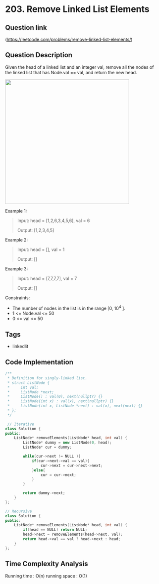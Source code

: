 # 203. Remove Linked List Elements

## Question link
(https://leetcode.com/problems/remove-linked-list-elements/)

## Question Description
Given the head of a linked list and an integer val, remove all the nodes of the linked list that has Node.val == val, and return the new head.

<img src="https://assets.leetcode.com/uploads/2021/03/06/removelinked-list.jpg" width="400" />

Example 1:
> Input: head = [1,2,6,3,4,5,6], val = 6
> 
> Output: [1,2,3,4,5]

Example 2:
> Input: head = [], val = 1
>
> Output: []

Example 3:
> Input: head = [7,7,7,7], val = 7
>
> Output: []

Constraints:
- The number of nodes in the list is in the range [0, 10<sup>4</sup> ].
- 1 <= Node.val <= 50
- 0 <= val <= 50

## Tags
- linkedlit

## Code Implementation
```c++
/**
 * Definition for singly-linked list.
 * struct ListNode {
 *     int val;
 *     ListNode *next;
 *     ListNode() : val(0), next(nullptr) {}
 *     ListNode(int x) : val(x), next(nullptr) {}
 *     ListNode(int x, ListNode *next) : val(x), next(next) {}
 * };
 */

 // Iterative
class Solution {
public:
    ListNode* removeElements(ListNode* head, int val) {
        ListNode* dummy = new ListNode(0, head);
        ListNode* cur = dummy;

        while(cur->next != NULL ){
            if(cur->next->val == val){
                cur->next = cur->next->next;
            }else{
                cur = cur->next;
            }
        }

        return dummy->next;
    }
};

// Recursive
class Solution {
public:
    ListNode* removeElements(ListNode* head, int val) {
        if(head == NULL) return NULL;
        head->next = removeElements(head->next, val);
        return head->val == val ? head->next : head;
    }
};
```

## Time Complexity Analysis
Running time  : O(n)
running space : O(1)